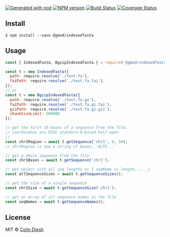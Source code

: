 [![Generated with nod](https://img.shields.io/badge/generator-nod-2196F3.svg?style=flat-square)](https://github.com/diegohaz/nod)
[![NPM version](https://img.shields.io/npm/v/@gmod/indexedfasta.svg?style=flat-square)](https://npmjs.org/package/@gmod/indexedfasta)
[![Build Status](https://img.shields.io/travis/GMOD/indexedfasta-js/master.svg?style=flat-square)](https://travis-ci.org/GMOD/indexedfasta-js) [![Coverage Status](https://img.shields.io/codecov/c/github/GMOD/indexedfasta-js/master.svg?style=flat-square)](https://codecov.io/gh/GMOD/indexedfasta-js/branch/master)


## Install

    $ npm install --save @gmod/indexedfasta

## Usage

```js
const { IndexedFasta, BgzipIndexedFasta } = require('@gmod/indexedfasta')

const t = new IndexedFasta({
  path: require.resolve('./test.fa'),
  faiPath: require.resolve('./test.fa.fai'),
});
// or
const t = new BgzipIndexedFasta({
  path: require.resolve('./test.fa.gz'),
  faiPath: require.resolve('./test.fa.gz.fai'),
  gziPath: require.resolve('./test.fa.gz.gzi'),
  chunkSizeLimit: 500000
});

// get the first 10 bases of a sequence from the file.
// coordinates are UCSC standard 0-based half-open
//
const chr1Region = await t.getSequence('chr1', 0, 10);
// chr1Region is now a string of bases, 'ACTG...'

// get a whole sequence from the file
const chr1Bases = await t.getSequence('chr1');

// get object with all seq lengths as { seqName => length, ... }
const allSequenceSizes = await t.getSequenceSizes();

// get the size of a single sequence
const chr1Size = await t.getSequenceSize('chr1');

// get an array of all sequence names in the file
const seqNames = await t.getSequenceNames();
```


## License

MIT © [Colin Diesh](https://github.com/cmdcolin)
